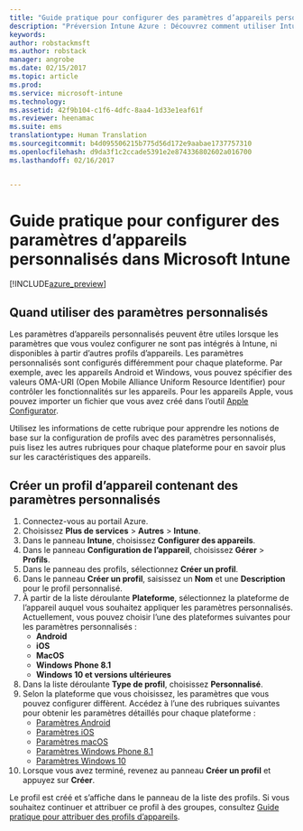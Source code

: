 ```yaml
---
title: "Guide pratique pour configurer des paramètres d’appareils personnalisés Intune | Préversion Intune Azure | Microsoft Docs"
description: "Préversion Intune Azure : Découvrez comment utiliser Intune pour configurer des paramètres personnalisés sur les appareils que vous gérez."
keywords: 
author: robstackmsft
ms.author: robstack
manager: angrobe
ms.date: 02/15/2017
ms.topic: article
ms.prod: 
ms.service: microsoft-intune
ms.technology: 
ms.assetid: 42f9b104-c1f6-4dfc-8aa4-1d33e1eaf61f
ms.reviewer: heenamac
ms.suite: ems
translationtype: Human Translation
ms.sourcegitcommit: b4d095506215b775d56d172e9aabae1737757310
ms.openlocfilehash: d9da3f1c2ccade5391e2e874336802602a016700
ms.lasthandoff: 02/16/2017


---
```


# <a name="how-to-configure-custom-device-settings-in-microsoft-intune"></a>Guide pratique pour configurer des paramètres d’appareils personnalisés dans Microsoft Intune

[!INCLUDE[azure_preview](../includes/azure_preview.md)]

## <a name="when-to-use-custom-settings"></a>Quand utiliser des paramètres personnalisés

Les paramètres d’appareils personnalisés peuvent être utiles lorsque les paramètres que vous voulez configurer ne sont pas intégrés à Intune, ni disponibles à partir d’autres profils d’appareils.
Les paramètres personnalisés sont configurés différemment pour chaque plateforme. Par exemple, avec les appareils Android et Windows, vous pouvez spécifier des valeurs OMA-URI (Open Mobile Alliance Uniform Resource Identifier) pour contrôler les fonctionnalités sur les appareils. Pour les appareils Apple, vous pouvez importer un fichier que vous avez créé dans l’outil [Apple Configurator](https://itunes.apple.com/us/app/apple-configurator-2/id1037126344?mt=12).

Utilisez les informations de cette rubrique pour apprendre les notions de base sur la configuration de profils avec des paramètres personnalisés, puis lisez les autres rubriques pour chaque plateforme pour en savoir plus sur les caractéristiques des appareils.

## <a name="create-a-device-profile-containing-custom-settings"></a>Créer un profil d’appareil contenant des paramètres personnalisés

1. Connectez-vous au portail Azure.
2. Choisissez **Plus de services** > **Autres** > **Intune**.
3. Dans le panneau **Intune**, choisissez **Configurer des appareils**.
2. Dans le panneau **Configuration de l’appareil**, choisissez **Gérer** > **Profils**.
3. Dans le panneau des profils, sélectionnez **Créer un profil**.
4. Dans le panneau **Créer un profil**, saisissez un **Nom** et une **Description** pour le profil personnalisé.
5. À partir de la liste déroulante **Plateforme**, sélectionnez la plateforme de l’appareil auquel vous souhaitez appliquer les paramètres personnalisés. Actuellement, vous pouvez choisir l’une des plateformes suivantes pour les paramètres personnalisés :
    - **Android**
    - **iOS**
    - **MacOS**
    - **Windows Phone 8.1**
    - **Windows 10 et versions ultérieures**
6. Dans la liste déroulante **Type de profil**, choisissez **Personnalisé**.
7. Selon la plateforme que vous choisissez, les paramètres que vous pouvez configurer diffèrent. Accédez à l’une des rubriques suivantes pour obtenir les paramètres détaillés pour chaque plateforme :
    - [Paramètres Android](custom-for-android.md)
    - [Paramètres iOS](custom-for-ios.md)
    - [Paramètres macOS](custom-for-macos.md)
    - [Paramètres Windows Phone 8.1](custom-for-windows-phone-8-1.md)
    - [Paramètres Windows 10](custom-for-windows-10.md)
8. Lorsque vous avez terminé, revenez au panneau **Créer un profil** et appuyez sur **Créer**.

Le profil est créé et s’affiche dans le panneau de la liste des profils.
Si vous souhaitez continuer et attribuer ce profil à des groupes, consultez [Guide pratique pour attribuer des profils d’appareils](how-to-assign-device-profiles.md).



